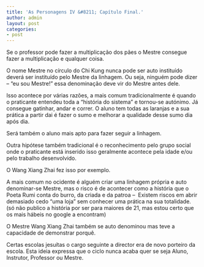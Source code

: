 ```yaml
---
title: 'As Personagens IV &#8211; Capítulo Final.'
author: admin
layout: post
categories:
- post
---
```

Se o professor pode fazer a multiplicação dos pães o Mestre consegue fazer a multiplicação e qualquer coisa.

O nome Mestre no círculo do Chi Kung nunca pode ser auto instituído deverá ser instituído pelo Mestre da linhagem. Ou seja, ninguém pode dizer &#8211; &#8220;eu sou Mestre!&#8221; essa denominação deve vir do Mestre antes dele.

Isso acontece por várias razões, a mais comum tradicionalmente é quando o praticante entendeu toda a &#8220;história do sistema&#8221; e tornou-se autónimo. Já consegue gatinhar, andar e correr. O aluno tem todas as laranjas e a sua prática a partir dai é fazer o sumo e melhorar a qualidade desse sumo dia após dia.

Será também o aluno mais apto para fazer seguir a linhagem.

Outra hipótese também tradicional é o reconhecimento pelo grupo social onde o praticante está inserido isso geralmente acontece pela idade e/ou pelo trabalho desenvolvido.

O Wang Xiang Zhai fez isso por exemplo.

A mais comum no ocidente é alguém criar uma linhagem própria e auto denominar-se Mestre, mas o risco é de acontecer como a história que o Poeta Rumi conta do burro, da criada e da patroa &#8211;  Existem riscos em abrir demasiado cedo &#8220;uma loja&#8221; sem conhecer uma prática na sua totalidade. (só não publico a história por ser para maiores de 21, mas estou certo que os mais hábeis no google a encontram)

O Mestre Wang Xiang Zhai também se auto denominou mas teve a capacidade de demonstrar porquê.

Certas escolas jesuítas o cargo seguinte a director era de novo porteiro da escola. Esta ideia expressa que o ciclo nunca acaba quer se seja Aluno, Instrutor, Professor ou Mestre.
